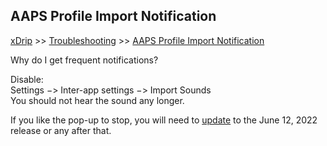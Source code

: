 ## AAPS Profile Import Notification
[xDrip](../README.md) >> [Troubleshooting](./Troubleshooting_page) >> [AAPS Profile Import Notification](./AAPS_ProfileImportNotification)  
  
Why do I get frequent notifications?  
  
Disable:  
Settings &#8722;> Inter-app settings &#8722;> Import Sounds  
You should not hear the sound any longer.  
  
If you like the pop-up to stop, you will need to [update](./Updates.md) to the June 12, 2022 release or any after that.  
